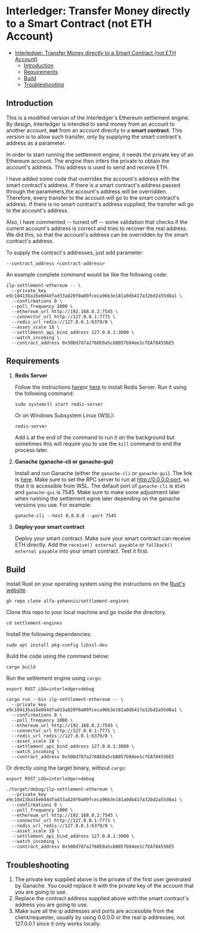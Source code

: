 # Interledger: Transfer Money directly to a Smart Contract (not ETH Account)

- [Interledger: Transfer Money directly to a Smart Contract (not ETH Account)](#interledger-transfer-money-directly-to-a-smart-contract-not-eth-account)
  - [Introduction](#introduction)
  - [Requirements](#requirements)
  - [Build](#build)
  - [Troubleshooting](#troubleshooting)

## Introduction
This is a modified version of the Interledger's Ethereum settlement engine. By design, Interledger is intended to send money from an account to another account, **not** from an account directly to a **smart contract**. This version is to allow such transfer, only by supplying the smart contract's address as a parameter.

In order to start running the settlement engine, it needs the private key of an Ethereum account. The engine then infers the private to obtain the account's address. This address is used to send and receive ETH. 

I have added some code that overrides the account's address with the smart contract's address. If there is a smart contract's address passed through the parameters,the account's address will be overridden. Therefore, every transfer to the account will go to the smart contract's address. If there is no smart contract's address supplied, the transfer will go to the account's address.  

Also, I have commented -- turned off -- some validation that checks if the current account's address is correct and tries to recover the real address. We did this, so that the account's address can be overridden by the smart contract's address.

To supply the contract's addresses, just add parameter:
```
--contract_address <contract-address>
```

An example complete command would be like the following code:
```
ilp-settlement-ethereum -- \
  --private_key e9c10413ba16e0d4dfad33a820f0a09fceca96b3e181a0db417a32bd2a55d8a1 \
  --confirmations 0 \
  --poll_frequency 1000 \
  --ethereum_url http://192.168.0.2:7545 \
  --connector_url http://127.0.0.1:7771 \
  --redis_url redis://127.0.0.1:6379/0 \
  --asset_scale 18 \
  --settlement_api_bind_address 127.0.0.1:3000 \
  --watch_incoming \
  --contract_address 0x50Dd787a2768E0a5cbB057b94ee1cfEAf84556E5
```
## Requirements
1. **Redis Server**
   
   Follow the instructions [here](https://www.digitalocean.com/community/tutorials/how-to-install-and-secure-redis-on-ubuntu-20-04)or [here](https://redis.io/topics/quickstart) to install Redis Server. Run it using the following command:
   ```
   sudo systemctl start redis-server
   ```
   Or on Windows Subsystem Linux (WSL):
   ```
   redis-server
   ```
   Add `&` at the end of the command to run it on the background but sometimes this will require you to use the `kill` command to end the process later.  
2. **Ganache (ganache-cli or ganache-gui)**
   
   Install and run Ganache (either the `ganache-cli` or `ganache-gui`). The link is [here](https://www.trufflesuite.com/docs/ganache/quickstart). Make sure to set the RPC server to run at http://0.0.0.0:port, so that it is accessible from WSL. The default port of `ganache-cli` is `8545` and `ganache-gui` is 7545. Make sure to make some adjustment later when running the settlement egine later depending on the ganache versions you use.
   For example:
   ```
   ganache-cli --host 0.0.0.0 --port 7545
   ```
3. **Deploy your smart contract**
   
   Deploy your smart contract. Make sure your smart contract can receive ETH directly. Add the `receive() external payable` or `fallback() external payable` into your smart contract. Test it first.

## Build
Install Rust on your operating system using the instructions on the [Rust's website](https://www.rust-lang.org/tools/install).
```
gh repo clone alfa-yohannis/settlement-engines
```
Clone this repo to your local machine and go inside the directory.
```
cd settlement-engines
```
Install the following dependencies:
```
sudo apt install pkg-config libssl-dev
```
Build the code using the command below:
```
cargo build
```
Run the settlement engine using `cargo`:
```
export RUST_LOG=interledger=debug

cargo run --bin ilp-settlement-ethereum -- \
  --private_key e9c10413ba16e0d4dfad33a820f0a09fceca96b3e181a0db417a32bd2a55d8a1 \
  --confirmations 0 \
  --poll_frequency 1000 \
  --ethereum_url http://192.168.0.2:7545 \
  --connector_url http://127.0.0.1:7771 \
  --redis_url redis://127.0.0.1:6379/0 \
  --asset_scale 18 \
  --settlement_api_bind_address 127.0.0.1:3000 \
  --watch_incoming \
  --contract_address 0x50Dd787a2768E0a5cbB057b94ee1cfEAf84556E5
```
Or directly using the target binary, without `cargo`:
```
export RUST_LOG=interledger=debug

./target/debug/ilp-settlement-ethereum \
  --private_key e9c10413ba16e0d4dfad33a820f0a09fceca96b3e181a0db417a32bd2a55d8a1 \
  --confirmations 0 \
  --poll_frequency 1000 \
  --ethereum_url http://192.168.0.2:7545 \
  --connector_url http://127.0.0.1:7771 \
  --redis_url redis://127.0.0.1:6379/0 \
  --asset_scale 18 \
  --settlement_api_bind_address 127.0.0.1:3000 \
  --watch_incoming \
  --contract_address 0x50Dd787a2768E0a5cbB057b94ee1cfEAf84556E5
```
## Troubleshooting
1. The private key supplied above is the private of the first user generated by Ganache. You could replace it with the private key of the account that you are going to use.
2. Replace the contract address supplied above with the smart contract's address you are going to use.
3. Make sure all the ip addresses and ports are accessible from the client/requester, usually by using 0.0.0.0 or the real ip addresses, not 127.0.0.1 since it only works locally.
